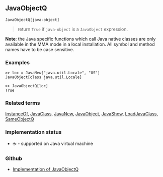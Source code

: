 ## JavaObjectQ

```
JavaObjectQ[java-object]
```

> return `True` if `java-object` is a `JavaObject` expression.

**Note**: the Java specific functions which call Java native classes are only available in the MMA mode in a local installation. All symbol and method names have to be case sensitive.

### Examples

```
>> loc = JavaNew["java.util.Locale", "US"] 
JavaObject[class java.util.Locale]

>> JavaObjectQ[loc]
True
```

### Related terms 
[InstanceOf](InstanceOf.md), [JavaClass](JavaClass.md), [JavaNew](JavaNew.md), [JavaObject](JavaObject.md), [JavaShow](JavaShow.md), [LoadJavaClass](LoadJavaClass.md), [SameObjectQ](SameObjectQ.md)

### Implementation status

* &#x2615; - supported on Java virtual machine 

### Github

* [Implementation of JavaObjectQ](https://github.com/axkr/symja_android_library/blob/master/symja_android_library/matheclipse-core/src/main/java/org/matheclipse/core/builtin/JavaFunctions.java#L381) 
